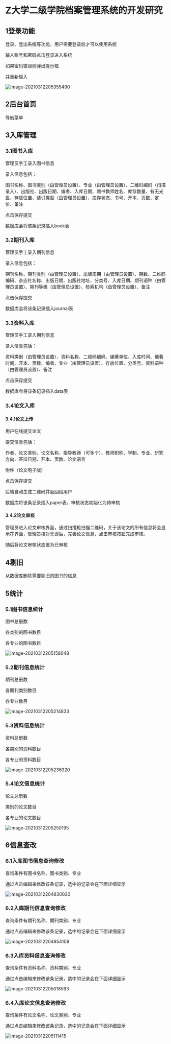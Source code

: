 # Z大学二级学院档案管理系统的开发研究

## 1登录功能

登录、登出系统等功能，用户需要登录后才可以使用系统

输入账号和密码点击登录进入系统

如果密码错误则弹出提示框

并重新输入

![image-20210312205355490](学院档案室资料管理系统.assets/image-20210312205355490.png)

## 2后台首页

导航菜单

## 3入库管理

### 3.1图书入库

管理员手工录入图书信息

录入信息包括：

图书名称、图书类别（由管理员设置）、专业（由管理员设置）、二维码编码（扫描录入）、出版社、出版日期、编者、入库日期、赠书教师姓名、库存数量、有无光盘、存放位置、装订类型（由管理员设置）、库存状态、书号、开本、页数、定价、备注

点击保存提交

数据库会将该条记录插入book表

### 3.2期刊入库

管理员手工录入期刊信息

录入信息包括：

期刊名称、期刊类别（由管理员设置）、出版周期（由管理员设置）、期数、二维码编码、杂志社名称、出版日期、出版社地址、分类号、入库日期、期刊语种（由管理员设置）、期刊等级（由管理员设置）、检索机构（由管理员设置）、备注

点击保存提交

数据库会将该条记录插入journal表

###  3.3资料入库

管理员手工录入期刊信息

录入信息包括：

资料类别（由管理员设置）、资料名称、二维码编码、编著单位、入库时间、编著时间、开本、页数、编者、专业（由管理员设置）、存放位置、分类号、资料语种（由管理员设置）、备注

点击保存提交

数据库会将该条记录插入data表

### 3.4论文入库

#### 3.4.1论文上传

用户在线提交论文

提交信息包括：

作者、论文类别、论文名称、指导教师（可多个）、教师职称、学制、专业、研究方向、答辩日期、开本、页数、论文语言

附件（论文电子版）

点击保存提交

后端自动生成二维码并返回给用户

数据库将该条记录插入paper表，审核状态初始化为待审核

#### 3.4.2论文审核

管理员进入论文审核界面，通过扫描枪扫描二维码，关于该论文的所有信息将会显示在界面，管理员核对无误后，完善论文信息，点击审核按钮完成审核。

随后将论文审核状态置为已审核

## 4剔旧

从数据库删除需要剔旧的图书的信息

## 5统计

### 5.1图书信息统计

图书总册数

各类别的图书数目

各专业的图书数目

![image-20210312205158048](学院档案室资料管理系统.assets/image-20210312205158048.png)

### 5.2期刊信息统计

期刊总册数

各期刊类别数目

各专业数目

![image-20210312205214833](学院档案室资料管理系统.assets/image-20210312205214833.png)

### 5.3资料信息统计

资料总册数

各类别的资料数目

各专业的资料数目

![image-20210312205236320](学院档案室资料管理系统.assets/image-20210312205236320.png)

### 5.4论文信息统计

论文总册数

类别的论文数目

各专业的论文数目

![image-20210312205250195](学院档案室资料管理系统.assets/image-20210312205250195.png)

## 6信息查改

### 6.1入库图书信息查询修改

查询条件有图书名称、图书类别、专业

通过点击编辑来修改该条记录，选中的记录会在下面详细显示

![image-20210312204830020](学院档案室资料管理系统.assets/image-20210312204830020.png)

### 6.2入库期刊信息查询修改

查询条件有期刊名称、期刊类别、专业

通过点击编辑来修改该条记录，选中的记录会在下面详细显示

![image-20210312204954108](学院档案室资料管理系统.assets/image-20210312204954108.png)

### 6.3入库资料信息查询修改

查询条件有资料名称、资料类别、专业

通过点击编辑来修改该条记录，选中的记录会在下面详细显示

![image-20210312205018593](学院档案室资料管理系统.assets/image-20210312205018593.png)

### 6.4入库论文信息查询修改

查询条件有论文名称、论文类别、专业

通过点击编辑来修改该条记录，选中的记录会在下面详细显示

![image-20210312205111415](学院档案室资料管理系统.assets/image-20210312205111415.png)